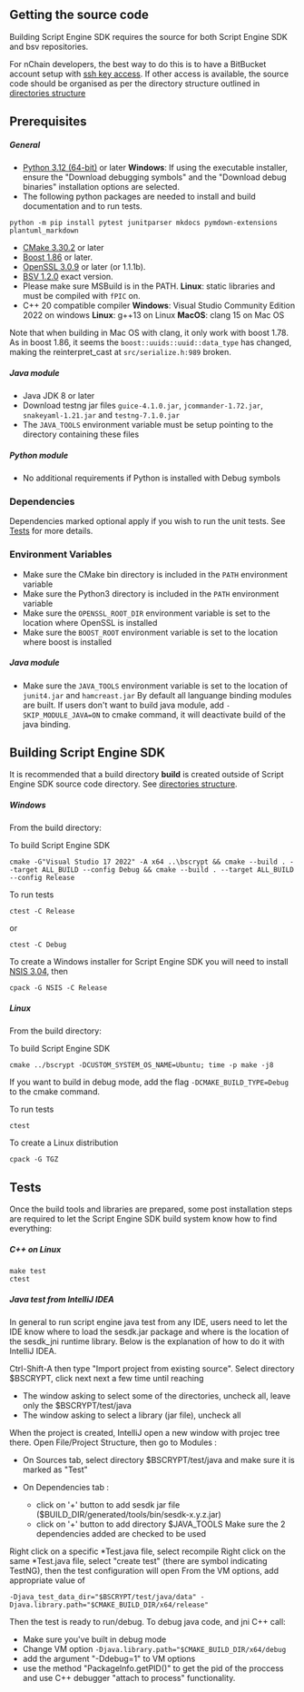 ## Getting the source code
Building Script Engine SDK requires the source for both Script Engine SDK and bsv repositories. 

For nChain developers, the best way to do this is to have a BitBucket account setup with [ssh key access](https://confluence.atlassian.com/bitbucket/set-up-an-ssh-key-728138079.html). If other access is available, the source code should be organised as per the directory structure outlined in [directories structure](directories.md)

## Prerequisites
##### General
- [Python 3.12 (64-bit)](https://www.python.org/downloads/release/python-3125) or later
**Windows**: If using the executable installer, ensure the "Download debugging symbols" and the "Download debug binaries" installation options are selected. 
- The following python packages are needed to install and build documentation and to run tests.
```console
python -m pip install pytest junitparser mkdocs pymdown-extensions plantuml_markdown
```
- [CMake 3.30.2](https://cmake.org/download/) or later
- [Boost 1.86](https://www.boost.org/doc/libs/1_78_0/) or later.
- [OpenSSL 3.0.9](https://openssl-library.org/source/index.html) or later (or 1.1.1b).
- [BSV 1.2.0](https://github.com/bitcoin-sv/bitcoin-sv/releases) exact version.
- Please make sure MSBuild is in the PATH.
**Linux**: static libraries and must be compiled with `fPIC` on.
- C++ 20 compatible compiler
**Windows**: Visual Studio Community Edition 2022 on windows
**Linux**: g++13 on Linux
**MacOS**: clang 15 on Mac OS

Note that when building in Mac OS with clang, it only work with boost 1.78. As in boost 1.86, it seems the `boost::uuids::uuid::data_type` has changed, making the reinterpret_cast at `src/serialize.h:989` broken.

##### Java module
- Java JDK 8 or later
- Download testng jar files `guice-4.1.0.jar`, `jcommander-1.72.jar`, `snakeyaml-1.21.jar` and `testng-7.1.0.jar`
- The `JAVA_TOOLS` environment variable must be setup pointing to the directory containing these files
##### Python module
- No additional requirements if Python is installed with Debug symbols

### Dependencies
Dependencies marked optional apply if you wish to run the unit tests. See [Tests](#Tests) for more details.

### Environment Variables

- Make sure the CMake bin directory is included in the `PATH` environment variable
- Make sure the Python3 directory is included in the `PATH` environment variable
- Make sure the `OPENSSL_ROOT_DIR` environment variable is set to the location where OpenSSL is installed
- Make sure the `BOOST_ROOT` environment variable is set to the location where boost is installed

##### Java module

- Make sure the `JAVA_TOOLS` environment variable is set to the location of `junit4.jar` and `hamcreast.jar`
By default all languange binding modules are built. If users don't want to build java module, add `-SKIP_MODULE_JAVA=ON` to cmake command, it will deactivate build of the java binding.

## Building Script Engine SDK
It is recommended that a build directory **build** is created outside of Script Engine SDK source code directory. See [directories structure](directories.md).

##### Windows

From the build directory:

To build Script Engine SDK
```console
cmake -G"Visual Studio 17 2022" -A x64 ..\bscrypt && cmake --build . --target ALL_BUILD --config Debug && cmake --build . --target ALL_BUILD --config Release
```

To run tests
```console 
ctest -C Release
```
or
```console 
ctest -C Debug
```

To create a Windows installer for Script Engine SDK you will need to install [NSIS 3.04](https://nsis.sourceforge.io/Download), then
```console 
cpack -G NSIS -C Release
```

##### Linux

From the build directory:

To build Script Engine SDK
```console
cmake ../bscrypt -DCUSTOM_SYSTEM_OS_NAME=Ubuntu; time -p make -j8
```
If you want to build in debug mode, add the flag `-DCMAKE_BUILD_TYPE=Debug` to the cmake command.

To run tests
```console
ctest
```

To create a Linux distribution
```console
cpack -G TGZ
```

## Tests
Once the build tools and libraries are prepared, some post installation steps are required to let the Script Engine SDK build system know how to find everything:

##### C++ on Linux
```console
make test
ctest
```

##### Java test from IntelliJ IDEA

In general to run script engine java test from any IDE, users need to let the IDE know where to load the sesdk.jar package and where is the location of the sesdk_jni runtime library. Below is the explanation of how to do it with IntelliJ IDEA.

Ctrl-Shift-A then type "Import project from existing source". Select directory $BSCRYPT, click next next a few time until reaching

  - The window asking to select some of the directories, uncheck all, leave only the $BSCRYPT/test/java
  - The window asking to select a library (jar file), uncheck all

When the project is created, IntelliJ open a new window with projec tree there. Open File/Project Structure, then go to Modules :

  - On Sources tab, select directory $BSCRYPT/test/java and make sure it is marked as "Test"
  - On Dependencies tab :

      - click on '+' button to add sesdk jar file ($BUILD_DIR/generated/tools/bin/sesdk-x.y.z.jar)
      - click on '+' button to add directory $JAVA_TOOLS
    Make sure the 2 dependencies added are checked to be used

Right click on a specific *Test.java file, select recompile
Right click on the same *Test.java file, select "create test" (there are symbol indicating TestNG), then the test configuration will open
From the VM options, add appropriate value of
```
-Djava_test_data_dir="$BSCRYPT/test/java/data" -Djava.library.path="$CMAKE_BUILD_DIR/x64/release"
```
Then the test is ready to run/debug. To debug java code, and jni C++ call:

- Make sure you've built in debug mode
- Change VM option `-Djava.library.path="$CMAKE_BUILD_DIR/x64/debug` 
- add the argument "-Ddebug=1" to VM options
- use the method "PackageInfo.getPID()" to get the pid of the proccess and use C++ debugger "attach to process" functionality.
